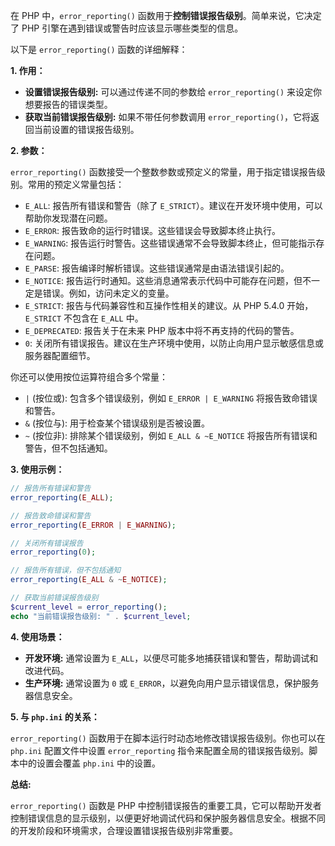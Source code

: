 在 PHP 中，`error_reporting()` 函数用于**控制错误报告级别**。简单来说，它决定了 PHP 引擎在遇到错误或警告时应该显示哪些类型的信息。

以下是 `error_reporting()` 函数的详细解释：

**1. 作用：**

- **设置错误报告级别:** 可以通过传递不同的参数给 `error_reporting()` 来设定你想要报告的错误类型。
- **获取当前错误报告级别:** 如果不带任何参数调用 `error_reporting()`，它将返回当前设置的错误报告级别。

**2. 参数：**

`error_reporting()` 函数接受一个整数参数或预定义的常量，用于指定错误报告级别。常用的预定义常量包括：

- `E_ALL`: 报告所有错误和警告（除了 `E_STRICT`）。建议在开发环境中使用，可以帮助你发现潜在问题。
- `E_ERROR`: 报告致命的运行时错误。这些错误会导致脚本终止执行。
- `E_WARNING`: 报告运行时警告。这些错误通常不会导致脚本终止，但可能指示存在问题。
- `E_PARSE`: 报告编译时解析错误。这些错误通常是由语法错误引起的。
- `E_NOTICE`: 报告运行时通知。这些消息通常表示代码中可能存在问题，但不一定是错误。例如，访问未定义的变量。
- `E_STRICT`: 报告与代码兼容性和互操作性相关的建议。从 PHP 5.4.0 开始，`E_STRICT` 不包含在 `E_ALL` 中。
- `E_DEPRECATED`: 报告关于在未来 PHP 版本中将不再支持的代码的警告。
- `0`: 关闭所有错误报告。建议在生产环境中使用，以防止向用户显示敏感信息或服务器配置细节。

你还可以使用按位运算符组合多个常量：

- `|` (按位或): 包含多个错误级别，例如 `E_ERROR | E_WARNING` 将报告致命错误和警告。
- `&` (按位与): 用于检查某个错误级别是否被设置。
- `~` (按位非): 排除某个错误级别，例如 `E_ALL & ~E_NOTICE` 将报告所有错误和警告，但不包括通知。

**3. 使用示例：**
```php
// 报告所有错误和警告
error_reporting(E_ALL);

// 报告致命错误和警告
error_reporting(E_ERROR | E_WARNING);

// 关闭所有错误报告
error_reporting(0);

// 报告所有错误，但不包括通知
error_reporting(E_ALL & ~E_NOTICE);

// 获取当前错误报告级别
$current_level = error_reporting();
echo "当前错误报告级别: " . $current_level;
```

**4. 使用场景：**

- **开发环境:** 通常设置为 `E_ALL`，以便尽可能多地捕获错误和警告，帮助调试和改进代码。
- **生产环境:** 通常设置为 `0` 或 `E_ERROR`，以避免向用户显示错误信息，保护服务器信息安全。

**5. 与 `php.ini` 的关系：**

`error_reporting()` 函数用于在脚本运行时动态地修改错误报告级别。你也可以在 `php.ini` 配置文件中设置 `error_reporting` 指令来配置全局的错误报告级别。脚本中的设置会覆盖 `php.ini` 中的设置。

**总结:**

`error_reporting()` 函数是 PHP 中控制错误报告的重要工具，它可以帮助开发者控制错误信息的显示级别，以便更好地调试代码和保护服务器信息安全。根据不同的开发阶段和环境需求，合理设置错误报告级别非常重要。